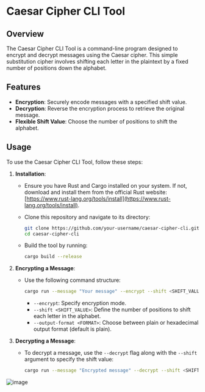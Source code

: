 # Caesar Cipher CLI Tool

## Overview

The Caesar Cipher CLI Tool is a command-line program designed to encrypt and decrypt messages using the Caesar cipher. This simple substitution cipher involves shifting each letter in the plaintext by a fixed number of positions down the alphabet.

## Features

- **Encryption**: Securely encode messages with a specified shift value.
- **Decryption**: Reverse the encryption process to retrieve the original message.
- **Flexible Shift Value**: Choose the number of positions to shift the alphabet.

## Usage

To use the Caesar Cipher CLI Tool, follow these steps:

1. **Installation**:

   - Ensure you have Rust and Cargo installed on your system. If not, download and install them from the official Rust website: [https://www.rust-lang.org/tools/install](https://www.rust-lang.org/tools/install).

   - Clone this repository and navigate to its directory:

     ```bash
     git clone https://github.com/your-username/caesar-cipher-cli.git
     cd caesar-cipher-cli
     ```

   - Build the tool by running:

     ```bash
     cargo build --release
     ```

2. **Encrypting a Message**:

   - Use the following command structure:

     ```bash
     cargo run --message "Your message" --encrypt --shift <SHIFT_VALUE> --output-format <FORMAT>
     ```

     - `--encrypt`: Specify encryption mode.
     - `--shift <SHIFT_VALUE>`: Define the number of positions to shift each letter in the alphabet.
     - `--output-format <FORMAT>`: Choose between plain or hexadecimal output format (default is plain).

3. **Decrypting a Message**:

   - To decrypt a message, use the `--decrypt` flag along with the `--shift` argument to specify the shift value:

     ```bash
     cargo run --message "Encrypted message" --decrypt --shift <SHIFT_VALUE>
     ```

![image](https://github.com/midspooj/pb226-mini-project-7/assets/142264378/abafa9e7-ec12-44e9-9401-aabbb84bdc1e)

